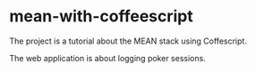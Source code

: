 # mean-with-coffeescript

The project is a tutorial about the MEAN stack using Coffescript.

The web application is about logging poker sessions.
